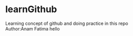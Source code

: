 # learnGithub
Learning concept of github and doing practice in this repo
<br>
Author:Anam Fatima
hello